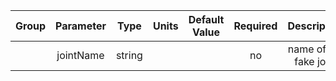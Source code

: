 | Group | Parameter  |  Type  | Units | Default Value | Required |      Description       | Notes |
|:-----:|:----------:|:------:|:-----:|:-------------:|:--------:|:----------------------:|:-----:|
|       | jointName  | string |       |               |    no    | name of the fake joint |       |
